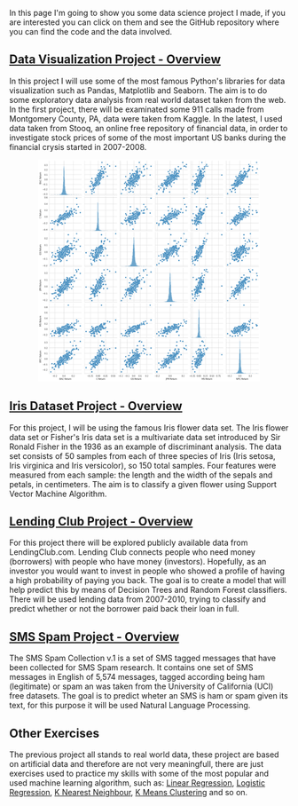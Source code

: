In this page I'm going to show you some data science project I made, if you are interested you can click on them and see the GitHub repository where you can find the code and the data involved. 

## [Data Visualization Project - Overview](https://github.com/NickOLeeney/data-science-projects/blob/main/DataVisualizationProject.ipynb)
In this project I will use some of the most famous Python's libraries for data visualization such as Pandas, Matplotlib and Seaborn. The aim is to do some exploratory data analysis from real world dataset taken from the web.
In the first project, there will be examinated some 911 calls made from Montgomery County, PA, data were taken from Kaggle.
In the latest, I used data taken from Stooq, an online free repository of financial data, in order to investigate stock prices of some of the most important US banks during the financial crysis started in 2007-2008.

<p align="center">
    <img src="images/dataVisualizationScatter.png"  width="400"
p>



## [Iris Dataset Project - Overview](https://github.com/NickOLeeney/data-science-projects/blob/main/IrisFlowerDatasetProject_Support_Vector_Machines.ipynb)
For this project, I will be using the famous Iris flower data set.
The Iris flower data set or Fisher's Iris data set is a multivariate data set introduced by Sir Ronald Fisher in the 1936 as an example of discriminant analysis.
The data set consists of 50 samples from each of three species of Iris (Iris setosa, Iris virginica and Iris versicolor), so 150 total samples. Four features were measured from each sample: the length and the width of the sepals and petals, in centimeters. The aim is to classify a given flower using Support Vector Machine Algorithm.

## [Lending Club Project - Overview](https://github.com/NickOLeeney/data-science-projects/blob/main/LendingClubProject_DecisionTreesAndRandomForest.ipynb)
For this project there will be explored publicly available data from LendingClub.com. Lending Club connects people who need money (borrowers) with people who have money (investors). Hopefully, as an investor you would want to invest in people who showed a profile of having a high probability of paying you back. The goal is to create a model that will help predict this by means of Decision Trees and Random Forest classifiers.
There will be used lending data from 2007-2010, trying to classify and predict whether or not the borrower paid back their loan in full. 

## [SMS Spam Project - Overview](https://github.com/NickOLeeney/data-science-projects/blob/main/UciProject_NLP.ipynb)
The SMS Spam Collection v.1 is a set of SMS tagged messages that have been collected for SMS Spam research. It contains one set of SMS messages in English of 5,574 messages, tagged according being ham (legitimate) or spam an was taken from the University of California (UCI) free datasets. The goal is to predict wheter an SMS is ham or spam given its text, for this purpose it will be used Natural Language Processing. 

## Other Exercises
The previous project all stands to real world data, these project are based on artificial data and therefore are not very meaningfull, there are just exercises used to practice my skills with some of the most popular and used machine learning algorithm, such as: [Linear Regression](https://github.com/NickOLeeney/data-science-projects/blob/main/LinearRegressionProject.ipynb), [Logistic Regression](https://github.com/NickOLeeney/data-science-projects/blob/main/LogisticRegressionProject.ipynb), [K Nearest Neighbour](https://github.com/NickOLeeney/data-science-projects/blob/main/KNearestNeighborsProject.ipynb), [K Means Clustering](https://github.com/NickOLeeney/data-science-projects/blob/main/KMeansClusteringProject.ipynb) and so on. 

